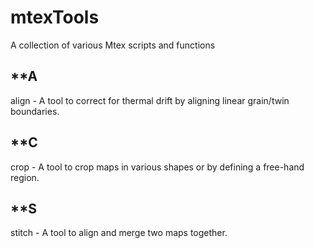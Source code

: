 # mtexTools
A collection of various Mtex scripts and functions

## **A
align - A tool to correct for thermal drift by aligning linear grain/twin boundaries.

## **C
crop - A tool to crop maps in various shapes or by defining a free-hand region.

## **S
stitch - A tool to align and merge two maps together.




